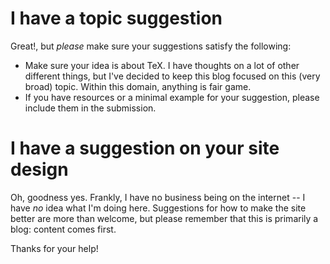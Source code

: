# I have a topic suggestion

Great!, but *please* make sure your suggestions satisfy the following:

- Make sure your idea is about TeX.  I have thoughts on a lot of other
  different things, but I've decided to keep this blog focused on this
  (very broad) topic.  Within this domain, anything is fair game.
- If you have resources or a minimal example for your suggestion,
  please include them in the submission.

# I have a suggestion on your site design

Oh, goodness yes.  Frankly, I have no business being on the internet
-- I have *no* idea what I'm doing here.  Suggestions for how to make
the site better are more than welcome, but please remember that this
is primarily a blog: content comes first.

Thanks for your help!
